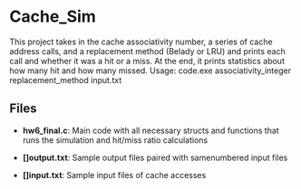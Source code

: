 # Cache_Sim

This project takes in the cache associativity number, a series of cache address calls, and a replacement method (Belady or LRU) and prints each call and whether it was a hit or a miss. At the end, it prints statistics about how many hit and how many missed. Usage: code.exe associativity_integer replacement_method input.txt

## Files

- **hw6_final.c**: Main code with all necessary structs and functions that runs the simulation and hit/miss ratio calculations

- **[]output.txt**: Sample output files paired with samenumbered input files

- **[]input.txt**: Sample input files of cache accesses


